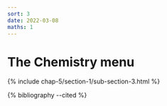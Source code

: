 ```yaml
---
sort: 3
date: 2022-03-08
maths: 1
---
```


# The Chemistry menu

{% include chap-5/section-1/sub-section-3.html %}

{% bibliography --cited %}

